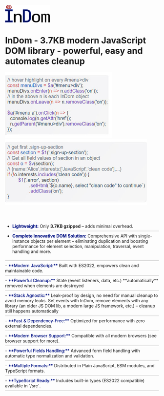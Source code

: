 <img src="./docs/indom.svg" alt="InDom - modern JavaScript DOM library" width="147" height="57">

# InDom - 3.7KB modern JavaScript DOM library - powerful, easy and automates cleanup

![quick taste example 1](./docs/readme-quick-taste-1b.jpg)![quick taste example 2](./docs/readme-quick-taste-2b.jpg)

<div style="height:30px;"></div>

- <span style="color:#091987;text-shadow:0px 0px 0.5px;">**Lightweight:**</span> Only **3.7KB gzipped** – adds minimal overhead.<div style="margin-bottom:7px;padding-bottom:7px;border-bottom:1px solid #c1c1c1;"></div>
- <span style="color:#091987;text-shadow:0px 0px 0.5px;">**Complete Innovative DOM Solution:**</span> Comprehensive API with single-instance objects per element – eliminating duplication and boosting performance for element selection, manipulation, traversal, event handling and more. 
<div style="margin-bottom:7px;padding-bottom:7px;border-bottom:1px solid #c1c1c1;"></div>
- <span style="color:#091987;text-shadow:0px 0px 0.5px;">**Modern JavaScript:**</span> Built with ES2022, empowers clean and maintainable code.
<div style="margin-bottom:7px;padding-bottom:7px;border-bottom:1px solid #c1c1c1;"></div>
- <span style="color:#091987;text-shadow:0px 0px 0.5px;">**Powerful Cleanup:**</span> State (event listeners, data, etc.) **automatically** removed when elements are destroyed 
<div style="margin-bottom:7px;padding-bottom:7px;border-bottom:1px solid #c1c1c1;"></div>
- <span style="color:#091987;text-shadow:0px 0px 0.5px;">**Stack Agnostic:**</span> Leak-proof by design, no need for manual cleanup to avoid memory leaks. Set events with InDom, remove elements with any library (an older JS DOM lib, a modern large JS framework, etc.) – cleanup still happens automatically
<div style="margin-bottom:7px;padding-bottom:7px;border-bottom:1px solid #c1c1c1;"></div>
- <span style="color:#091987;text-shadow:0px 0px 0.5px;">**Fast & Dependency-Free:**</span> Optimized for performance with zero external dependencies.
<div style="margin-bottom:7px;padding-bottom:7px;border-bottom:1px solid #c1c1c1;"></div>
- <span style="color:#091987;text-shadow:0px 0px 0.5px;">**Modern Browser Support:**</span> Compatible with all modern browsers (see browser support for more).
<div style="margin-bottom:7px;padding-bottom:7px;border-bottom:1px solid #c1c1c1;"></div>
- <span style="color:#091987;text-shadow:0px 0px 0.5px;">**Powerful Fields Handling:**</span> Advanced form field handling with automatic type normalization and validation.
<div style="margin-bottom:7px;padding-bottom:7px;border-bottom:1px solid #c1c1c1;"></div>
- <span style="color:#091987;text-shadow:0px 0px 0.5px;">**Multiple Formats:**</span> Distributed in Plain JavaScript, ESM modules, and TypeScript formats.
<div style="margin-bottom:7px;padding-bottom:7px;border-bottom:1px solid #c1c1c1;"></div>
- <span style="color:#091987;text-shadow:0px 0px 0.5px;">**TypeScript Ready:**</span> Includes built-in types (ES2022 compatible) available in `/src`.
<div style="margin-bottom:7px;padding-bottom:7px;border-bottom:1px solid #c1c1c1;"></div>

<div style="height:30px;"></div>
